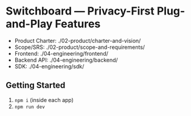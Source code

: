 # Switchboard — Privacy-First Plug-and-Play Features

- Product Charter: ./02-product/charter-and-vision/
- Scope/SRS: ./02-product/scope-and-requirements/
- Frontend: ./04-engineering/frontend/
- Backend API: ./04-engineering/backend/
- SDK: ./04-engineering/sdk/

## Getting Started
1) `npm i` (inside each app)
2) `npm run dev`